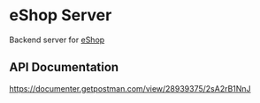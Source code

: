 # eShop Server
Backend server for [eShop](https://github.com/srijonashraf/eshop-client)

## API Documentation
https://documenter.getpostman.com/view/28939375/2sA2rB1NnJ
